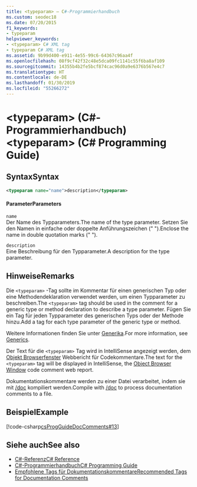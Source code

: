 ```yaml
---
title: <typeparam> – C#-Programmierhandbuch
ms.custom: seodec18
ms.date: 07/20/2015
f1_keywords:
- typeparam
helpviewer_keywords:
- <typeparam> C# XML tag
- typeparam C# XML tag
ms.assetid: 9b99d400-e911-4e55-99c6-64367c96aa4f
ms.openlocfilehash: 08f9cf42f32c48e5dca09fc1141c55f6ba8af109
ms.sourcegitcommit: 14355b4b2fe5bcf874cac96d0a9e6376b567e4c7
ms.translationtype: HT
ms.contentlocale: de-DE
ms.lasthandoff: 01/30/2019
ms.locfileid: "55266272"
---
```

# <a name="typeparam-c-programming-guide"></a><span data-ttu-id="2834d-102">\<typeparam> (C#-Programmierhandbuch)</span><span class="sxs-lookup"><span data-stu-id="2834d-102">\<typeparam> (C# Programming Guide)</span></span>
## <a name="syntax"></a><span data-ttu-id="2834d-103">Syntax</span><span class="sxs-lookup"><span data-stu-id="2834d-103">Syntax</span></span>  
  
```xml  
<typeparam name="name">description</typeparam>  
```  
  
#### <a name="parameters"></a><span data-ttu-id="2834d-104">Parameter</span><span class="sxs-lookup"><span data-stu-id="2834d-104">Parameters</span></span>  
 `name`  
 <span data-ttu-id="2834d-105">Der Name des Typparameters.</span><span class="sxs-lookup"><span data-stu-id="2834d-105">The name of the type parameter.</span></span> <span data-ttu-id="2834d-106">Setzen Sie den Namen in einfache oder doppelte Anführungszeichen (" ").</span><span class="sxs-lookup"><span data-stu-id="2834d-106">Enclose the name in double quotation marks (" ").</span></span>  
  
 `description`  
 <span data-ttu-id="2834d-107">Eine Beschreibung für den Typparameter.</span><span class="sxs-lookup"><span data-stu-id="2834d-107">A description for the type parameter.</span></span>  
  
## <a name="remarks"></a><span data-ttu-id="2834d-108">Hinweise</span><span class="sxs-lookup"><span data-stu-id="2834d-108">Remarks</span></span>  
 <span data-ttu-id="2834d-109">Die `<typeparam>` -Tag sollte im Kommentar für einen generischen Typ oder eine Methodendeklaration verwendet werden, um einen Typparameter zu beschreiben.</span><span class="sxs-lookup"><span data-stu-id="2834d-109">The `<typeparam>` tag should be used in the comment for a generic type or method declaration to describe a type parameter.</span></span> <span data-ttu-id="2834d-110">Fügen Sie ein Tag für jeden Typparameter des generischen Typs oder der Methode hinzu.</span><span class="sxs-lookup"><span data-stu-id="2834d-110">Add a tag for each type parameter of the generic type or method.</span></span>  
  
 <span data-ttu-id="2834d-111">Weitere Informationen finden Sie unter [Generika](../../../csharp/programming-guide/generics/index.md).</span><span class="sxs-lookup"><span data-stu-id="2834d-111">For more information, see [Generics](../../../csharp/programming-guide/generics/index.md).</span></span>  
  
 <span data-ttu-id="2834d-112">Der Text für die `<typeparam>` Tag wird in IntelliSense angezeigt werden, dem [Objekt Browserfenster](/visualstudio/ide/viewing-the-structure-of-code#BKMK_ObjectBrowser) Webbericht für Codekommentare.</span><span class="sxs-lookup"><span data-stu-id="2834d-112">The text for the `<typeparam>` tag will be displayed in IntelliSense, the [Object Browser Window](/visualstudio/ide/viewing-the-structure-of-code#BKMK_ObjectBrowser) code comment web report.</span></span>  
  
 <span data-ttu-id="2834d-113">Dokumentationskommentare werden zu einer Datei verarbeitet, indem sie mit [/doc](../../../csharp/language-reference/compiler-options/doc-compiler-option.md) kompiliert werden.</span><span class="sxs-lookup"><span data-stu-id="2834d-113">Compile with [/doc](../../../csharp/language-reference/compiler-options/doc-compiler-option.md) to process documentation comments to a file.</span></span>  
  
## <a name="example"></a><span data-ttu-id="2834d-114">Beispiel</span><span class="sxs-lookup"><span data-stu-id="2834d-114">Example</span></span>  
 [!code-csharp[csProgGuideDocComments#13](../../../csharp/programming-guide/xmldoc/codesnippet/CSharp/typeparam_1.cs)]  
  
## <a name="see-also"></a><span data-ttu-id="2834d-115">Siehe auch</span><span class="sxs-lookup"><span data-stu-id="2834d-115">See also</span></span>

- [<span data-ttu-id="2834d-116">C#-Referenz</span><span class="sxs-lookup"><span data-stu-id="2834d-116">C# Reference</span></span>](../../../csharp/language-reference/index.md)
- [<span data-ttu-id="2834d-117">C#-Programmierhandbuch</span><span class="sxs-lookup"><span data-stu-id="2834d-117">C# Programming Guide</span></span>](../../../csharp/programming-guide/index.md)
- [<span data-ttu-id="2834d-118">Empfohlene Tags für Dokumentationskommentare</span><span class="sxs-lookup"><span data-stu-id="2834d-118">Recommended Tags for Documentation Comments</span></span>](../../../csharp/programming-guide/xmldoc/recommended-tags-for-documentation-comments.md)

